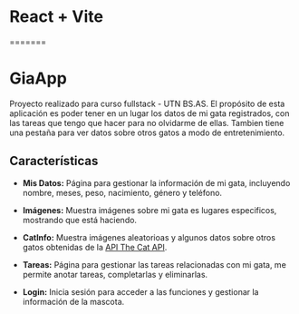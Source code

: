# React + Vite
=======
# GiaApp
Proyecto realizado para curso fullstack - UTN BS.AS. El propósito de esta aplicación es poder tener en un lugar los datos de mi gata registrados, con las tareas que tengo que hacer para no olvidarme de ellas. Tambien tiene una pestaña para ver datos sobre otros gatos a modo de entretenimiento.

## Características

- **Mis Datos:** Página para gestionar la información de mi gata, incluyendo nombre, meses, peso, nacimiento, género y teléfono.

- **Imágenes:** Muestra imágenes sobre mi gata es lugares especificos, mostrando que está haciendo.

- **CatInfo:** Muestra imágenes aleatorioas y algunos datos sobre otros gatos obtenidas de la [API The Cat API](https://thecatapi.com/).

- **Tareas:** Página para gestionar las tareas relacionadas con mi gata, me permite anotar tareas, completarlas y eliminarlas.

- **Login:** Inicia sesión para acceder a las funciones y gestionar la información de la mascota.

